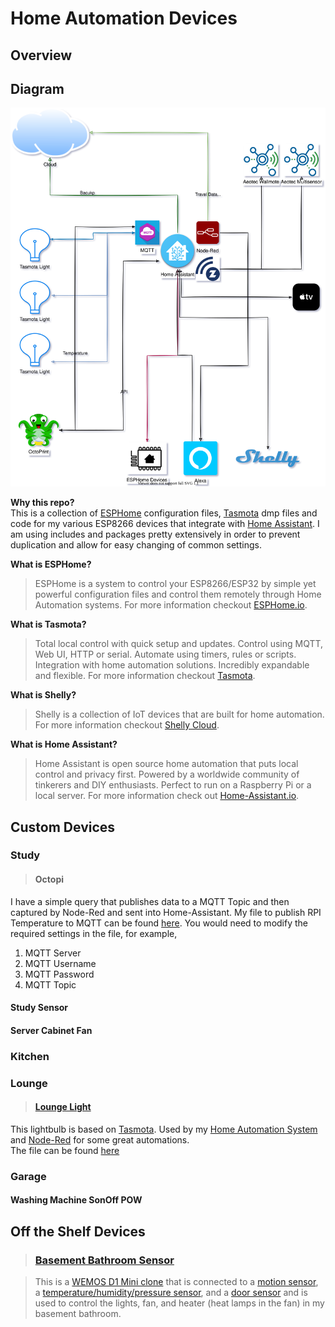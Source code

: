 # Home Automation Devices  

## Overview  

## Diagram

![HAConnectivity](pictures\HACOnnectivity.drawio.svg)

**Why this repo?**  
This is a collection of [ESPHome](https://ESPHome.io) configuration files, [Tasmota](https://tasmota.github.io/docs/) dmp files and code for my various ESP8266 devices that integrate with [Home Assistant](https://www.home-assistant.io/). I am using includes and packages pretty extensively in order to prevent duplication and allow for easy changing of common settings.

**What is ESPHome?**  
> ESPHome is a system to control your ESP8266/ESP32 by simple yet powerful configuration files and control them remotely through Home Automation systems. For more information checkout [ESPHome.io](https://ESPHome.io).

**What is Tasmota?**  
> Total local control with quick setup and updates.
Control using MQTT, Web UI, HTTP or serial.
Automate using timers, rules or scripts.
Integration with home automation solutions.
Incredibly expandable and flexible. For more information checkout [Tasmota](https://tasmota.github.io/docs/).

**What is Shelly?**  
> Shelly is a collection of IoT devices that are built for home automation. For more information checkout [Shelly Cloud](https://shelly.cloud/).

**What is Home Assistant?**
> Home Assistant is open source home automation that puts local control and privacy first. Powered by a worldwide community of tinkerers and DIY enthusiasts. Perfect to run on a Raspberry Pi or a local server.  For more information check out [Home-Assistant.io](https://www.home-assistant.io/).

## Custom Devices

### Study

> #### Octopi

I have a simple query that publishes data to a MQTT Topic and then captured by Node-Red and sent into Home-Assistant. My file to publish RPI Temperature to MQTT can be found [here](/python/rpi/temp1-hassos-mqtt.py). You would need to modify the required settings in the file, for example,  

1. MQTT Server
1. MQTT Username
1. MQTT Password
1. MQTT Topic

#### Study Sensor

#### Server Cabinet Fan

### Kitchen  

### Lounge  

> #### [Lounge Light](/tasmota/lounge/Config_loungergbw_5090_9.1.0.dmp)

This lightbulb is based on [Tasmota](https://tasmota.github.io/docs/). Used by my [Home Automation System](https://www.home-assistant.io/) and [Node-Red](https://nodered.org/) for some great automations.  
The file can be found [here](/tasmota/lounge/Config_loungergbw_5090_9.1.0.dmp)  

### Garage

#### Washing Machine SonOff POW

## Off the Shelf Devices

> ### [Basement Bathroom Sensor](./devices/basement_bathroom_sensor.yaml)

> This is a [WEMOS D1 Mini clone](https://www.amazon.com/gp/product/B076F52NQD/ref=ppx_yo_dt_b_search_asin_title?ie=UTF8&psc=1) that is connected to a [motion sensor](https://www.amazon.com/gp/product/B07GJDJV63/ref=ppx_yo_dt_b_asin_title_o06_s01?ie=UTF8&psc=1), a [temperature/humidity/pressure sensor](https://www.amazon.com/gp/product/B07KYJNFMD/ref=ppx_yo_dt_b_asin_title_o06_s01?ie=UTF8&psc=1), and a [door sensor](https://www.amazon.com/gp/product/B07YBGZNNW/ref=ppx_yo_dt_b_asin_title_o09_s00?ie=UTF8&psc=1) and is used to control the lights, fan, and heater (heat lamps in the fan) in my basement bathroom.
